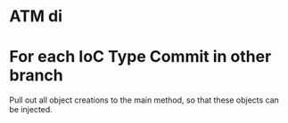 # ATM di
# For each IoC Type Commit in other branch
Pull out all object creations to the main method, so that
these objects can be injected.


